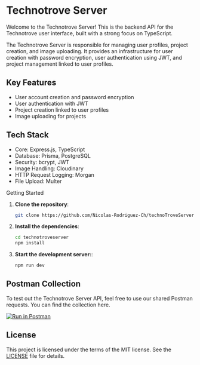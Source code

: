 # Technotrove Server

Welcome to the Technotrove Server! This is the backend API for the Technotrove user interface, built with a strong focus on TypeScript.

The Technotrove Server is responsible for managing user profiles, project creation, and image uploading. It provides an infrastructure for user creation with password encryption, user authentication using JWT, and project management linked to user profiles.

## Key Features

- User account creation and password encryption
- User authentication with JWT
- Project creation linked to user profiles
- Image uploading for projects

## Tech Stack

- Core: Express.js, TypeScript
- Database: Prisma, PostgreSQL
- Security: bcrypt, JWT
- Image Handling: Cloudinary
- HTTP Request Logging: Morgan
- File Upload: Multer

Getting Started

1. **Clone the repository**:

   ```bash
   git clone https://github.com/Nicolas-Rodriguez-Ch/technoTroveServer
   ```

2. **Install the dependencies**:

   ```bash
   cd technotroveserver
   npm install
   ```

3. **Start the development server:**:

   ```bash
   npm run dev
   ```

## Postman Collection

To test out the Technotrove Server API, feel free to use our shared Postman requests. You can find the collection here.

[![Run in Postman](https://run.pstmn.io/button.svg)](https://app.getpostman.com/run-collection/13473689-81d6b22b-f7ce-4793-be9b-d61526f84e3b?action=collection%2Ffork&source=rip_markdown&collection-url=entityId%3D13473689-81d6b22b-f7ce-4793-be9b-d61526f84e3b%26entityType%3Dcollection%26workspaceId%3D2a7615bb-7af4-4c7c-8578-9ce7d14a24c9)

## License

This project is licensed under the terms of the MIT license. See the [LICENSE](LICENSE) file for details.
